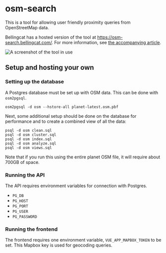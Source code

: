 # osm-search

This is a tool for allowing user friendly proximity queries from OpenStreetMap data.

Bellingcat has a hosted version of the tool at https://osm-search.bellingcat.com/. For more information, see [the accompanying article](https://www.bellingcat.com/resources/how-tos/2023/05/08/finding-geolocation-leads-with-bellingcats-openstreetmap-search-tool/).

![A screenshot of the tool in use](https://www.bellingcat.com/app/uploads/2023/04/image5-3-1200x829.png)

## Setup and hosting your own

### Setting up the database

A Postgres database must be set up with OSM data. This can be done with `osm2pgsql`. 

`osm2pgsql -d osm --hstore-all planet-latest.osm.pbf`

Next, some additional setup should be done on the database for performance and to create a combined view of all the data:

```
psql -d osm clean.sql
psql -d osm cluster.sql
psql -d osm index.sql
psql -d osm analyze.sql
psql -d osm views.sql
```

Note that if you run this using the entire planet OSM file, it will require about 700GB of space.

### Running the API

The API requires environment variables for connection with Postgres.

- `PG_DB`
- `PG_HOST`
- `PG_PORT`
- `PG_USER`
- `PG_PASSWORD`

### Running the frontend

The frontend requires one environment variable, `VUE_APP_MAPBOX_TOKEN` to be set. This Mapbox key is used for geocoding queries.
